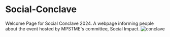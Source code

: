 # Social-Conclave
Welcome Page for Social Conclave 2024.
A webpage informing people about the event hosted by MPSTME's committee, Social Impact.
                                ![conclave](https://github.com/VarunRewadi/Social-Conclave/assets/147146352/c6cd0d3b-d782-4e52-b653-7f0d3d63f388)
